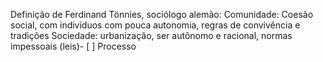 Definição de Ferdinand Tönnies, sociólogo alemão:
Comunidade: Coesão social, com indivíduos com pouca autonomia, regras de convivência e tradições
Sociedade: urbanização, ser autônomo e racional, normas impessoais (leis)- [ ] Processo 
